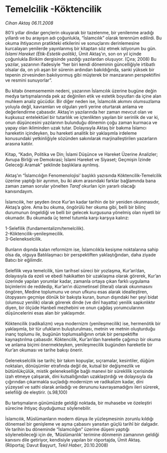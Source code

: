 # Temelcilik -Köktencilik

*Cihan Aktaş 06.11.2008*

<div class="taraf_structure_2col_1zq">
<div class="margen_n">



 <p>80’li yıllar dindar gençlerin okuyarak bir tazelenme, bir yenilenme aradığı yıllardı ve bu arayışın adı çoğunlukla, “İslamcılık” olarak terennüm edilirdi. Bu okuma ihtiyacının pratikteki etkilerini ve sonuçlarını derinlemesine kurcalayan yenilerde yayınlanmış bir kitaptan söz etmek istiyorum bu gün. <i>İslami Hareket (Etik-Estetik-politik)</i>, Ümit Aktaş’ın, son on yıl içinde çoğunlukla <i>Birikim</i> dergisinde yazdığı yazılardan oluşuyor. (Çıra; 2008) Bu yazılar, yazarının ifadesiyle “her biri kendi döneminin güncelliğiyle irtibatlı olsalar da, on yılı aşan bir sürenin ardından bakıldığında, sanki yüksek bir tepenin zirvesinden bakılıyormuş gibi müşterek bir manzaranın perspektifini ve resmini sunuyorlar”. <br/><br/>Bu kitabı önemsememin nedeni, yazarının İslamcılık üzerine bugüne değin medya tartışmalarında pek az değinilen etik ve estetik boyutları da içine alan muhkem analiz gücüdür. Bir diğer neden ise, İslamcılık akımını olumsuzlama yoluyla değil, kavramları ve olguları yerli yerine oturtarak anlama ve değerlendirme çabasıdır. Aktaş’ın yazılarında her zaman mevcut olan ve kuşkusuz entelektüel bir tutarlılık ve içtenlikten yayılan bir serinlik de var ki, onun düşüncesini yazılarının bulunduğu dönemin çoğu zaman kurmaca ve yapay olan ikliminden uzak tutar. Dolayısıyla Aktaş bir bakıma İslamcı hareketin içindeyken, bu hareketi analitik bir yaklaşımla irdeleme konusundaki yetkinliğiyle sözünden sakınılarak marjinalleştirilen yazarların arasına katılır. <br/><br/>Kitap, “Kadın, Politika ve Din; İslami Düşünce ve Hareket Üzerine Analizler; Avrupa Birliği ve Demokrasi; İslami Hareket ve Siyaset; Geçmişin İzinde Geleceği Aramak” şeklinde başlıklara ayrılmış. <br/><br/>Aktaş’ın “İslamcılığın Fenomenolojisi’ başlıklı yazısında Köktencilik-Temelcilik üzerine yaptığı bir ayrımın, bu iki akım arasındaki farklar bağlamında bana zaman zaman sorular yönelten <i>Taraf</i> okurları için yararlı olacağı kanısındayım. <br/><br/>İslamcılık, her şeyden önce Kur’an kadar tarihin de bir yeniden okunmasıdır, Aktaş’a göre. Ama bu okuma, öngörülü her okuma gibi, belli bir bilinç durumunun öngeldiği ve belli bir gelecek kurgusuna yönelmiş olan niyetli bir okumadır. Bu okumada üç temel tutumla karşı karşıya kalırız: <br/><br/>1-Selefilik (fundamentalizm/temelcilik). <br/>2-Köktencilik-yenileşmecilik. <br/>3-Gelenekselcilik. <br/><br/>Bunların dışında kalan reformizm ise, İslamcılıkla kesişme noktalarına sahip olsa da, olguya Batılılaşmacı bir perspektiften yaklaştığından, daha ziyade Batıcı bir eğilimdir. <br/><br/>Selefilik veya temelcilik, tüm tarihsel süreci bir yozlaşma, Kur’an’dan, dolayısıyla da ezeli ve ebedi hakikatten bir uzaklaşma olarak görerek, Kur’an üzerinde yapılan yorumlar kadar, zamanla ortaya çıkan farklı uygulama biçimlerini de reddedip, Kur’an’ın düzmetinsel (literal) olarak okunmasını öngören, Medine toplumunu ve onun ufkunu esas alarak idealleştiren, ütopyasını geçmişe dönük bir bakışta kuran, bunun dışındaki her şeyi bidat (olumsuz yenilik) olarak görerek dinde (ve dinî hayatta) yenilik sapkınlıktır diyen, bir ölçüde Hanbeli mezhebini ve onun çağdaş yorumcularının düşüncelerini esas alan bir yaklaşımdır. <br/><br/>Köktencilik (radikalizm) veya modernizm (yenileşmecilik) ise, hermenötik bir yaklaşımla, bir tür ufukların buluşturulması, metnin ve metnin oluşturduğu inanç toplumu ile, bugünün toplumsallığının ortak bir perspektifte kaynaştırılma çabasıdır. Köktencilik, Kur’an’dan hareketle çağımızı bir okuma ve anlama biçimi önermekteyken, yenileşmecilik bugünden hareketle bir Kur’an okuması ve tarihe bakışı önerir. <br/><br/>Gelenekselcilik ise tarihi; bir takım kopuşlar, sıçramalar, kesintiler, düğüm noktaları, dönüşümler etrafında değil de, kutsal bir değişmezlik ve bütünlükçülük, mistik gelenekselliğe bağlı manevi bir süreklilik içerisinde izah etmeye çalışarak, dini kutsallığından uzaklaştırdığı ve dolayısıyla da çığırından çıkarmakla suçladığı modernizm ve radikalizm kadar, dini yüzeysel ve sathi olarak anladığı ve derununu kavrayamadığını ileri sürerek, selefiliği de eleştirir. (s.98,100) <br/><br/>Bu tartışmaların günümüzde geldiği noktada, bir muhasebe ve özeleştiri sürecine ihtiyaç duyduğumuz söylenebilir. <br/><br/>İslamcılık, Müslümanların modern dünya ile yüzleşmesinin zorunlu kıldığı dönemsel bir genişleme ve aşma çabasını yansıtan güçlü tarihî bir dalgadır. Ve tarihin bu döneminde “İslamcılığın” üzerine düşeni yaptığı söylenebileceği için de, ‘Müslümanlık’ terimine dönmenin zamanının geldiği kanısını dile getiriyor, kendisiyle yapılan bir röportajda, Ümit Aktaş. (Röportaj; Davut Başyurt, <i>Tekil Haber</i>, 20.10.2008)</p>

<br/>


<div id="taraf_not">
</div>

</div>


</div>
